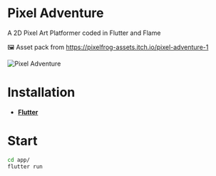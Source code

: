 # Pixel Adventure

A 2D Pixel Art Platformer coded in Flutter and Flame

🖼️ Asset pack from <https://pixelfrog-assets.itch.io/pixel-adventure-1>

![Pixel Adventure](https://i.ytimg.com/vi/Kwn1eHZP3C4/maxresdefault.jpg)

# Installation

* [__Flutter__](https://docs.flutter.dev/get-started/editor)

# Start

 ```bash
 cd app/
 flutter run
 ```